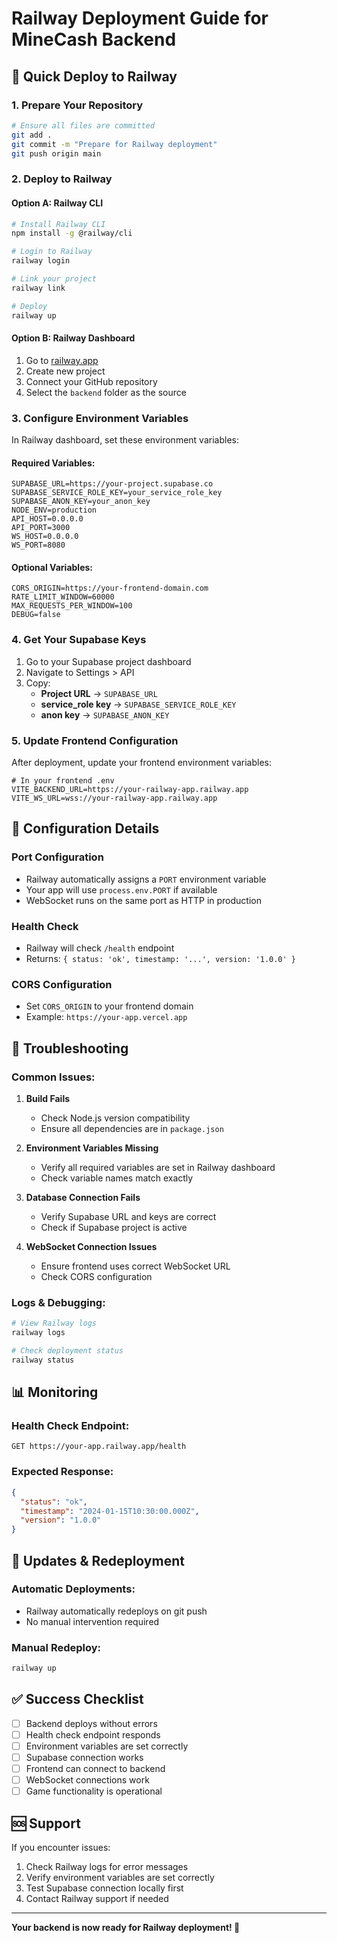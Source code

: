 # Railway Deployment Guide for MineCash Backend

## 🚀 Quick Deploy to Railway

### 1. **Prepare Your Repository**
```bash
# Ensure all files are committed
git add .
git commit -m "Prepare for Railway deployment"
git push origin main
```

### 2. **Deploy to Railway**

#### Option A: Railway CLI
```bash
# Install Railway CLI
npm install -g @railway/cli

# Login to Railway
railway login

# Link your project
railway link

# Deploy
railway up
```

#### Option B: Railway Dashboard
1. Go to [railway.app](https://railway.app)
2. Create new project
3. Connect your GitHub repository
4. Select the `backend` folder as the source

### 3. **Configure Environment Variables**

In Railway dashboard, set these environment variables:

#### **Required Variables:**
```
SUPABASE_URL=https://your-project.supabase.co
SUPABASE_SERVICE_ROLE_KEY=your_service_role_key
SUPABASE_ANON_KEY=your_anon_key
NODE_ENV=production
API_HOST=0.0.0.0
API_PORT=3000
WS_HOST=0.0.0.0
WS_PORT=8080
```

#### **Optional Variables:**
```
CORS_ORIGIN=https://your-frontend-domain.com
RATE_LIMIT_WINDOW=60000
MAX_REQUESTS_PER_WINDOW=100
DEBUG=false
```

### 4. **Get Your Supabase Keys**

1. Go to your Supabase project dashboard
2. Navigate to Settings > API
3. Copy:
   - **Project URL** → `SUPABASE_URL`
   - **service_role key** → `SUPABASE_SERVICE_ROLE_KEY`
   - **anon key** → `SUPABASE_ANON_KEY`

### 5. **Update Frontend Configuration**

After deployment, update your frontend environment variables:

```env
# In your frontend .env
VITE_BACKEND_URL=https://your-railway-app.railway.app
VITE_WS_URL=wss://your-railway-app.railway.app
```

## 🔧 Configuration Details

### **Port Configuration**
- Railway automatically assigns a `PORT` environment variable
- Your app will use `process.env.PORT` if available
- WebSocket runs on the same port as HTTP in production

### **Health Check**
- Railway will check `/health` endpoint
- Returns: `{ status: 'ok', timestamp: '...', version: '1.0.0' }`

### **CORS Configuration**
- Set `CORS_ORIGIN` to your frontend domain
- Example: `https://your-app.vercel.app`

## 🐛 Troubleshooting

### **Common Issues:**

1. **Build Fails**
   - Check Node.js version compatibility
   - Ensure all dependencies are in `package.json`

2. **Environment Variables Missing**
   - Verify all required variables are set in Railway dashboard
   - Check variable names match exactly

3. **Database Connection Fails**
   - Verify Supabase URL and keys are correct
   - Check if Supabase project is active

4. **WebSocket Connection Issues**
   - Ensure frontend uses correct WebSocket URL
   - Check CORS configuration

### **Logs & Debugging:**
```bash
# View Railway logs
railway logs

# Check deployment status
railway status
```

## 📊 Monitoring

### **Health Check Endpoint:**
```
GET https://your-app.railway.app/health
```

### **Expected Response:**
```json
{
  "status": "ok",
  "timestamp": "2024-01-15T10:30:00.000Z",
  "version": "1.0.0"
}
```

## 🔄 Updates & Redeployment

### **Automatic Deployments:**
- Railway automatically redeploys on git push
- No manual intervention required

### **Manual Redeploy:**
```bash
railway up
```

## ✅ Success Checklist

- [ ] Backend deploys without errors
- [ ] Health check endpoint responds
- [ ] Environment variables are set correctly
- [ ] Supabase connection works
- [ ] Frontend can connect to backend
- [ ] WebSocket connections work
- [ ] Game functionality is operational

## 🆘 Support

If you encounter issues:
1. Check Railway logs for error messages
2. Verify environment variables are set correctly
3. Test Supabase connection locally first
4. Contact Railway support if needed

---

**Your backend is now ready for Railway deployment! 🚀** 